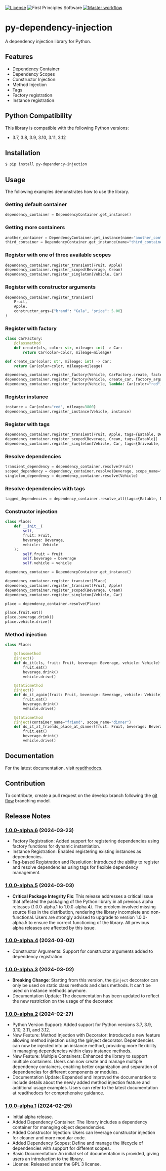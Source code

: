 [![License](https://img.shields.io/badge/License-GPLv3-blue.svg)](https://www.gnu.org/licenses/gpl-3.0.html)
![First Principles Software](https://img.shields.io/badge/Powered_by-First_Principles_Software-blue)
[![Master workflow](https://github.com/runemalm/py-dependency-injection/actions/workflows/master.yml/badge.svg?branch=master)](https://github.com/runemalm/py-dependency-injection/actions/workflows/master.yml)

# py-dependency-injection

A dependency injection library for Python.

## Features

- Dependency Container
- Dependency Scopes
- Constructor Injection
- Method Injection
- Tags
- Factory registration
- Instance registration

## Python Compatibility

This library is compatible with the following Python versions:

- 3.7, 3.8, 3.9, 3.10, 3.11, 3.12
  
## Installation
  
```bash
$ pip install py-dependency-injection
```

## Usage

The following examples demonstrates how to use the library.

### Getting default container

```python
dependency_container = DependencyContainer.get_instance()
```

### Getting more containers

```python
another_container = DependencyContainer.get_instance(name="another_container")
third_container = DependencyContainer.get_instance(name="third_container")
```

### Register with one of three available scopes

```python
dependency_container.register_transient(Fruit, Apple)
dependency_container.register_scoped(Beverage, Cream)
dependency_container.register_singleton(Vehicle, Car)
```

### Register with constructor arguments

```python
dependency_container.register_transient(
    Fruit, 
    Apple, 
    constructor_args={"brand": "Gala", "price": 5.00}
)
```

### Register with factory

```python
class CarFactory:
    @classmethod
    def create(cls, color: str, mileage: int) -> Car:
        return Car(color=color, mileage=mileage)

def create_car(color: str, mileage: int) -> Car:
    return Car(color=color, mileage=mileage)

dependency_container.register_factory(Vehicle, CarFactory.create, factory_args={"color": "red", "mileage": 3800})
dependency_container.register_factory(Vehicle, create_car, factory_args={"color": "red", "mileage": 3800})
dependency_container.register_factory(Vehicle, lambda: Car(color="red", mileage=3800))
```

### Register instance

```python
instance = Car(color="red", mileage=3800)
dependency_container.register_instance(Vehicle, instance)
```

### Register with tags

```python
dependency_container.register_transient(Fruit, Apple, tags={Eatable, Delicious})
dependency_container.register_scoped(Beverage, Cream, tags={Eatable})
dependency_container.register_singleton(Vehicle, Car, tags={Driveable, Comfortable})
```

### Resolve dependencies

```python
transient_dependency = dependency_container.resolve(Fruit)
scoped_dependency = dependency_container.resolve(Beverage, scope_name="dinner")
singleton_dependency = dependency_container.resolve(Vehicle)
```

### Resolve dependencies with tags

```python
tagged_dependencies = dependency_container.resolve_all(tags={Eatable, Delicious})
```

### Constructor injection

```python
class Place:
    def __init__(
        self, 
        fruit: Fruit, 
        beverage: Beverage, 
        vehicle: Vehicle
    ):
        self.fruit = fruit
        self.beverage = beverage
        self.vehicle = vehicle

dependency_container = DependencyContainer.get_instance()

dependency_container.register_transient(Place)
dependency_container.register_transient(Fruit, Apple)
dependency_container.register_scoped(Beverage, Cream)
dependency_container.register_singleton(Vehicle, Car)

place = dependency_container.resolve(Place)

place.fruit.eat()
place.beverage.drink()
place.vehicle.drive()
```

### Method injection

```python
class Place:

    @classmethod
    @inject()
    def do_it(cls, fruit: Fruit, beverage: Beverage, vehicle: Vehicle):
        fruit.eat()
        beverage.drink()
        vehicle.drive()

    @staticmethod
    @inject()
    def do_it_again(fruit: Fruit, beverage: Beverage, vehicle: Vehicle):
        fruit.eat()
        beverage.drink()
        vehicle.drive()

    @staticmethod
    @inject(container_name="friend", scope_name="dinner")
    def do_it_at_friends_place_at_dinner(fruit: Fruit, beverage: Beverage, vehicle: Vehicle):
        fruit.eat()
        beverage.drink()
        vehicle.drive()
```

## Documentation
  
For the latest documentation, visit [readthedocs](https://py-dependency-injection.readthedocs.io/en/latest/).

## Contribution

To contribute, create a pull request on the develop branch following the [git flow](https://nvie.com/posts/a-successful-git-branching-model/) branching model.
  
## Release Notes

### [1.0.0-alpha.6](https://github.com/runemalm/py-dependency-injection/releases/tag/v1.0.0-alpha.6) (2024-03-23)

- Factory Registration: Added support for registering dependencies using factory functions for dynamic instantiation.
- Instance Registration: Enabled registering existing instances as dependencies.
- Tag-based Registration and Resolution: Introduced the ability to register and resolve dependencies using tags for flexible dependency management.

### [1.0.0-alpha.5](https://github.com/runemalm/py-dependency-injection/releases/tag/v1.0.0-alpha.5) (2024-03-03)

- **Critical Package Integrity Fix**: This release addresses a critical issue that affected the packaging of the Python library in all previous alpha releases (1.0.0-alpha.1 to 1.0.0-alpha.4). The problem involved missing source files in the distribution, rendering the library incomplete and non-functional. Users are strongly advised to upgrade to version 1.0.0-alpha.5 to ensure the correct functioning of the library. All previous alpha releases are affected by this issue.

### [1.0.0-alpha.4](https://github.com/runemalm/py-dependency-injection/releases/tag/v1.0.0-alpha.4) (2024-03-02)

- Constructor Arguments: Support for constructor arguments added to dependency registration.

### [1.0.0-alpha.3](https://github.com/runemalm/py-dependency-injection/releases/tag/v1.0.0-alpha.3) (2024-03-02)

- **Breaking Change**: Starting from this version, the `@inject` decorator can only be used on static class methods and class methods. It can't be used on instance methods anymore.
- Documentation Update: The documentation has been updated to reflect the new restriction on the usage of the decorator.

### [1.0.0-alpha.2](https://github.com/runemalm/py-dependency-injection/releases/tag/v1.0.0-alpha.2) (2024-02-27)

- Python Version Support: Added support for Python versions 3.7, 3.9, 3.10, 3.11, and 3.12.
- New Feature: Method Injection with Decorator: Introduced a new feature allowing method injection using the @inject decorator. Dependencies can now be injected into an instance method, providing more flexibility in managing dependencies within class instance methods.
- New Feature: Multiple Containers: Enhanced the library to support multiple containers. Users can now create and manage multiple dependency containers, enabling better organization and separation of dependencies for different components or modules.
- Documentation Update: Expanded and improved the documentation to include details about the newly added method injection feature and additional usage examples. Users can refer to the latest documentation at readthedocs for comprehensive guidance.

### [1.0.0-alpha.1](https://github.com/runemalm/py-dependency-injection/releases/tag/v1.0.0-alpha.1) (2024-02-25)

- Initial alpha release.
- Added Dependency Container: The library includes a dependency container for managing object dependencies.
- Added Constructor Injection: Users can leverage constructor injection for cleaner and more modular code.
- Added Dependency Scopes: Define and manage the lifecycle of dependencies with support for different scopes.
- Basic Documentation: An initial set of documentation is provided, giving users an introduction to the library.
- License: Released under the GPL 3 license.
